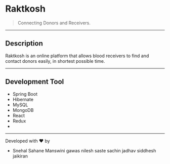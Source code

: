 # Raktkosh

>Connecting Donors and Receivers.

---
## Description

Raktkosh is an online platform that allows blood receivers to find and contact donors easily, in shortest possible time.

---
## Development Tool
  - Spring Boot
  - Hibernate
  - MySQL
  - MongoDB
  - React
  - Redux
  -

---
Developed with ❤️️ by
  - Snehal Sahane
   Manswini gawas
   nilesh saste
   sachin jadhav
   siddhesh
   jaikiran

  
